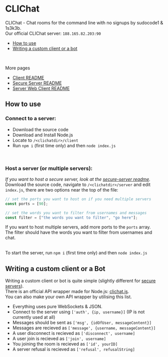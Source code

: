 # CLIChat
CLIChat - Chat rooms for the command line with no signups by sudocode1 & 1s3k3b. <br>
Our official CLIChat server: `188.165.82.203:90` <br>
- [How to use](#how-to-use)
- [Writing a custom client or a bot](#writing-a-custom-client-or-a-bot)
<br>

More pages
- [Client README](https://github.com/sudocode1/clichat/blob/master/client/README.md)
- [Secure Server README](https://github.com/sudocode1/clichat/blob/master/secure-server/README.md)
- [Server Web Client README](https://github.com/sudocode1/clichat/blob/master/server/web/README.md)
## How to use
### Connect to a server:
- Download the source code
- Download and Install Node.js
- Locate to `/<clichatdir>/client`
- Run `npm i` (first time only) and then `node index.js`

<br>

### Host a server (or multiple servers):
_If you want to host a secure server, look at the [secure-server readme](https://github.com/sudocode1/clichat/blob/master/secure-server/README.md)._ <br>
Download the source code, navigate to `/<clichatdir>/server` and edit `index.js`, there are two options near the top of the file:
```js
// set the ports you want to host on if you need multiple servers
const ports = [90];

// set the words you want to filter from usernames and messages
const filter = ["the words you want to filter", "go here"];
```
If you want to host multiple servers, add more ports to the `ports` array. <br>
The filter should have the words you want to filter from usernames and chat. <br> <br>

To start the server, run `npm i` (first time only) and then `node index.js`

## Writing a custom client or a Bot
Writing a custom client or bot is quite simple (slightly different for [secure servers](https://github.com/sudocode1/clichat/blob/master/secure-server/README.md)).<br>
There is an official API wrapper made for Node.js: [clichat.js](https://github.com/sudocode1/clichat.js).<br>
You can also make your own API wrapper by utilising this list. 
- Everything uses pure WebSockets & JSON.
- Connect to the server using `['auth', {ip, username}]` (IP is not currently used at all)
- Messages should be sent as `['msg', {idOfUser, messageContent}]`
- Messages are recieved as `['message', {username, messageContent}]`
- A user disconnect is recieved as `['disconnect', username]`
- A user join is recieved as `['join', username]`
- You joining the room is recieved as `['id', yourID]`
- A server refusal is recieved as `['refusal', refusalString]` 
